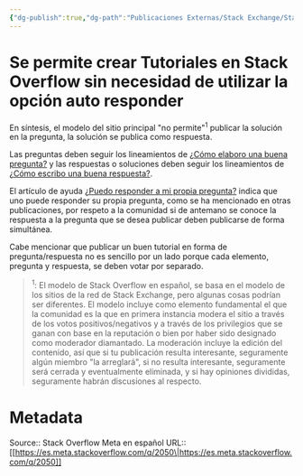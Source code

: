 ```yaml
---
{"dg-publish":true,"dg-path":"Publicaciones Externas/Stack Exchange/Stack Overflow en español/Stack Overflow en español Meta/es.meta.stackoverflow.com-2050.md","permalink":"/publicaciones-externas/stack-exchange/stack-overflow-en-espanol/stack-overflow-en-espanol-meta/es-meta-stackoverflow-com-2050/","title":"Se permite crear Tutoriales en Stack Overflow sin necesidad de utilizar la opción auto responder","hide":true,"noteIcon":"\"0\"","created":"2024-04-03T12:49:10.680-06:00","updated":"2024-04-05T16:44:01.260-06:00"}
---
```


# Se permite crear Tutoriales en Stack Overflow sin necesidad de utilizar la opción auto responder

En síntesis, el modelo del sitio principal "no permite"<sup>1</sup> publicar la solución en la pregunta, la solución se publica como respuesta.

Las preguntas deben seguir los lineamientos de [¿Cómo elaboro una buena pregunta?][1] y las respuestas o soluciones deben seguir los lineamientos de [¿Cómo escribo una buena respuesta?][2].

El artículo de ayuda [¿Puedo responder a mi propia pregunta?][3] indica que uno puede responder su propia pregunta, como se ha mencionado en otras publicaciones, por respeto a la comunidad si de antemano se conoce la respuesta a la pregunta que se desea publicar deben publicarse de forma simultánea.

Cabe mencionar que publicar un buen tutorial en forma de pregunta/respuesta no es sencillo por un lado porque cada elemento, pregunta y respuesta, se deben votar por separado.

> <sup>1</sup>: El modelo de Stack Overflow en español, se basa en el modelo de los sitios de la red de Stack Exchange, pero algunas cosas podrían ser diferentes. El modelo incluye como elemento fundamental el que la comunidad es la que en primera instancia modera el sitio a través de los votos positivos/negativos y a través de los privilegios que se ganan con base en la reputación o bien por haber sido designado como moderador diamantado. La moderación incluye la edición del contenido, así que si tu publicación resulta interesante, seguramente algún miembro "la arreglará", si no resulta interesante, seguramente será cerrada y eventualmente eliminada, y si hay opiniones divididas, seguramente habrán discusiones al respecto.

  [1]: https://es.stackoverflow.com/help/how-to-ask
  [2]: https://es.stackoverflow.com/help/how-to-answer
  [3]: https://es.stackoverflow.com/help/self-answer

# Metadata
Source:: Stack Overflow Meta en español
URL:: [[https://es.meta.stackoverflow.com/q/2050\|https://es.meta.stackoverflow.com/q/2050]]

